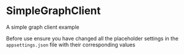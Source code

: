 # SimpleGraphClient
A simple graph client example


Before use ensure you have changed all the placeholder settings in the `appsettings.json` file with their corresponding values
